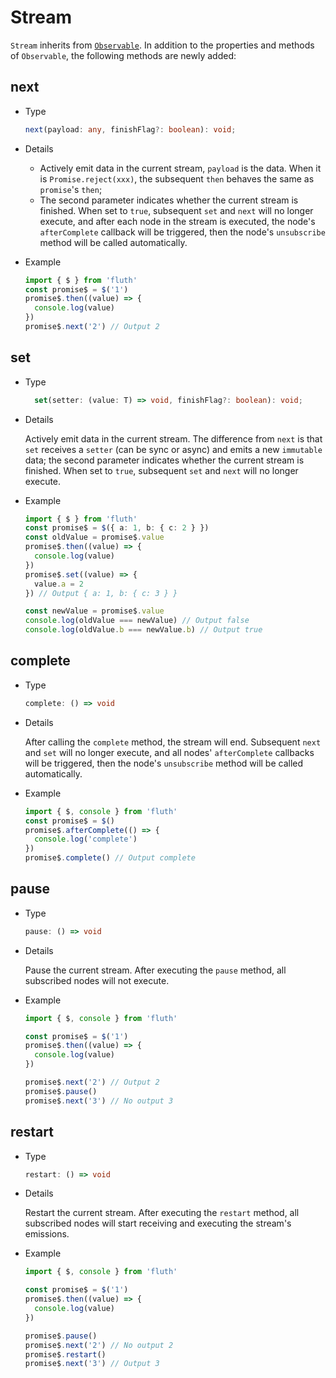 <script setup>
import Stream from '../../components/stream.vue'
</script>

# Stream

`Stream` inherits from [`Observable`](/en/api/observable). In addition to the properties and methods of `Observable`, the following methods are newly added:

<Stream />

## next

- Type

  ```typescript
  next(payload: any, finishFlag?: boolean): void;
  ```

- Details

  - Actively emit data in the current stream, `payload` is the data. When it is `Promise.reject(xxx)`, the subsequent `then` behaves the same as `promise`'s `then`;
  - The second parameter indicates whether the current stream is finished. When set to `true`, subsequent `set` and `next` will no longer execute, and after each node in the stream is executed, the node's `afterComplete` callback will be triggered, then the node's `unsubscribe` method will be called automatically.

- Example
  ```typescript
  import { $ } from 'fluth'
  const promise$ = $('1')
  promise$.then((value) => {
    console.log(value)
  })
  promise$.next('2') // Output 2
  ```

## set

- Type
  ```typescript
    set(setter: (value: T) => void, finishFlag?: boolean): void;
  ```
- Details

  Actively emit data in the current stream. The difference from `next` is that `set` receives a `setter` (can be sync or async) and emits a new `immutable` data; the second parameter indicates whether the current stream is finished. When set to `true`, subsequent `set` and `next` will no longer execute.

- Example

  ```typescript
  import { $ } from 'fluth'
  const promise$ = $({ a: 1, b: { c: 2 } })
  const oldValue = promise$.value
  promise$.then((value) => {
    console.log(value)
  })
  promise$.set((value) => {
    value.a = 2
  }) // Output { a: 1, b: { c: 3 } }

  const newValue = promise$.value
  console.log(oldValue === newValue) // Output false
  console.log(oldValue.b === newValue.b) // Output true
  ```

## complete

- Type

  ```typescript
  complete: () => void
  ```

- Details

  After calling the `complete` method, the stream will end. Subsequent `next` and `set` will no longer execute, and all nodes' `afterComplete` callbacks will be triggered, then the node's `unsubscribe` method will be called automatically.

- Example

  ```typescript
  import { $, console } from 'fluth'
  const promise$ = $()
  promise$.afterComplete(() => {
    console.log('complete')
  })
  promise$.complete() // Output complete
  ```

## pause

- Type

  ```typescript
  pause: () => void
  ```

- Details

  Pause the current stream. After executing the `pause` method, all subscribed nodes will not execute.

- Example

  ```typescript
  import { $, console } from 'fluth'

  const promise$ = $('1')
  promise$.then((value) => {
    console.log(value)
  })

  promise$.next('2') // Output 2
  promise$.pause()
  promise$.next('3') // No output 3
  ```

## restart

- Type

  ```typescript
  restart: () => void
  ```

- Details

  Restart the current stream. After executing the `restart` method, all subscribed nodes will start receiving and executing the stream's emissions.

- Example

  ```typescript
  import { $, console } from 'fluth'

  const promise$ = $('1')
  promise$.then((value) => {
    console.log(value)
  })

  promise$.pause()
  promise$.next('2') // No output 2
  promise$.restart()
  promise$.next('3') // Output 3
  ```
